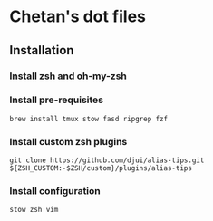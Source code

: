 # Chetan's dot files

## Installation

### Install zsh and oh-my-zsh

### Install pre-requisites

```
brew install tmux stow fasd ripgrep fzf
```

### Install custom zsh plugins

```
git clone https://github.com/djui/alias-tips.git ${ZSH_CUSTOM:-$ZSH/custom}/plugins/alias-tips
```

### Install configuration

```
stow zsh vim
```
